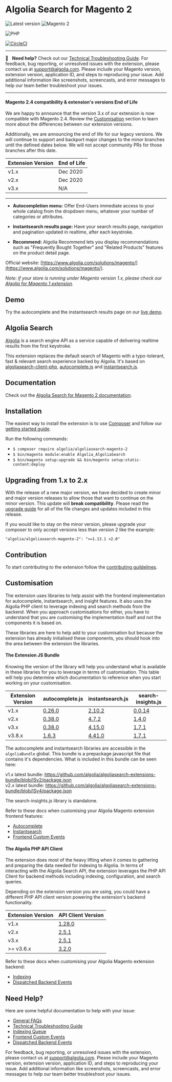 Algolia Search for Magento 2
==================

![Latest version](https://img.shields.io/badge/latest-3.9.0-green)
![Magento 2](https://img.shields.io/badge/Magento-2.4.x-orange)

![PHP](https://img.shields.io/badge/PHP-8.1,7.4-blue)

[![CircleCI](https://circleci.com/gh/algolia/algoliasearch-magento-2/tree/master.svg?style=svg)](https://circleci.com/gh/algolia/algoliasearch-magento-2/tree/master)

-------

🔎  &nbsp; **Need help?** Check out our [Technical Troubleshooting Guide](https://www.algolia.com/doc/integration/magento-2/troubleshooting/technical-troubleshooting/). For feedback, bug reporting, or unresolved issues with the extension, please contact us at [support@algolia.com](mailto:support@algolia.com). Please include your Magento version, extension version, application ID, and steps to reproducing your issue. Add additional information like screenshots, screencasts, and error messages to help our team better troubleshoot your issues.

-------

#### Magento 2.4 compatibility & extension's versions End of Life

We are happy to announce that the version 3.x of our extension is now compatible with Magento 2.4. Review the [Customisation](https://github.com/algolia/algoliasearch-magento-2#customisation) section to learn more about the differences between our extension versions.

Additionally, we are announcing the end of life for our legacy versions. We will continue to support and backport major changes to the minor branches until the defined dates below. We will not accept community PRs for those branches after this date. 

| Extension Version | End of Life |
| --- | --- |
| v1.x | Dec 2020 |
| v2.x | Dec 2020 |
| v3.x | N/A |

-------

- **Autocompletion menu:** Offer End-Users immediate access to your whole catalog from the dropdown menu, whatever your number of categories or attributes.

- **Instantsearch results page:** Have your search results page, navigation and pagination updated in realtime, after each keystroke.

- **Recommend:** Algolia Recommend lets you display recommendations such as "Frequently Bought Together" and "Related Products" features on the product detail page.

Official website: [https://www.algolia.com/solutions/magento/](https://www.algolia.com/solutions/magento/).

*Note: if your store is running under Magento version 1.x, please check our [Algolia for Magento 1 extension](https://github.com/algolia/algoliasearch-magento).*

Demo
--------------

Try the autocomplete and the instantsearch results page on our [live demo](https://magento2.algolia.com).

Algolia Search
--------------

[Algolia](http://www.algolia.com) is a search engine API as a service capable of delivering realtime results from the first keystroke.

This extension replaces the default search of Magento with a typo-tolerant, fast & relevant search experience backed by Algolia. It's based on [algoliasearch-client-php](https://github.com/algolia/algoliasearch-client-php), [autocomplete.js](https://github.com/algolia/autocomplete.js) and [instantsearch.js](https://github.com/algolia/instantsearch.js).

Documentation
--------------

Check out the [Algolia Search for Magento 2 documentation](https://www.algolia.com/doc/integration/magento-2/getting-started/quick-start/).


Installation
------------

The easiest way to install the extension is to use [Composer](https://getcomposer.org/) and follow our [getting started guide](https://www.algolia.com/doc/integration/magento-2/getting-started/quick-start/).

Run the following commands:

- ```$ composer require algolia/algoliasearch-magento-2```
- ```$ bin/magento module:enable Algolia_AlgoliaSearch```
- ```$ bin/magento setup:upgrade && bin/magento setup:static-content:deploy```

Upgrading from 1.x to 2.x
------------
With the release of a new major version, we have decided to create minor and major version releases to allow those that want to continue on the minor version. This update will **break compatibility**. Please read the [upgrade guide](https://www.algolia.com/doc/integration/magento-2/getting-started/upgrading/#upgrading-from-v1-to-v2) for all of the file changes and updates included in this release. 

If you would like to stay on the minor version, please upgrade your composer to only accept versions less than version 2 like the example:

`"algolia/algoliasearch-magento-2": ">=1.13.1 <2.0"`

Contribution
------------

To start contributing to the extension follow the [contributing guildelines](.github/CONTRIBUTING.md).

Customisation
------------
The extension uses libraries to help assist with the frontend implementation for autocomplete, instantsearch, and insight features. It also uses the Algolia PHP client to leverage indexing and search methods from the backend. When you approach customisations for either, you have to understand that you are customising the implementation itself and not the components it is based on.

These libraries are here to help add to your customisation but because the extension has already initialised these components, you should hook into the area between the extension the libraries.

#### The Extension JS Bundle
Knowing the version of the library will help you understand what is available in these libraries for you to leverage in terms of customisation. This table will help you determine which documentation to reference when you start working on your customisation.

| Extension Version | 	autocomplete.js                                                  | instantsearch.js | search-insights.js |
|-------------------|-------------------------------------------------------------------| --- | --- |
| v1.x              | [0.26.0](https://github.com/algolia/autocomplete.js/tree/v0.26.0) | [2.10.2](https://github.com/algolia/instantsearch.js/tree/v2.10.2) | [0.0.14](https://cdn.jsdelivr.net/npm/search-insights@0.0.14) |
| v2.x              | [0.38.0](https://github.com/algolia/autocomplete.js/tree/v0.38.0) | [4.7.2](https://github.com/algolia/instantsearch.js/tree/v4.7.2) | [1.4.0](https://github.com/algolia/search-insights.js/tree/v1.4.0) |
| v3.x              | [0.38.0](https://github.com/algolia/autocomplete.js/tree/v0.38.0) | [4.15.0](https://github.com/algolia/instantsearch.js/tree/v4.15.0) | [1.7.1](https://github.com/algolia/search-insights.js/tree/v1.7.1) |
| v3.8.x            | [1.6.3](https://github.com/algolia/autocomplete.js/tree/v1.6.3)   | [4.41.0](https://github.com/algolia/instantsearch.js/tree/v4.41.0) | [1.7.1](https://github.com/algolia/search-insights.js/tree/v1.7.1) |

The autocomplete and instantsearch libraries are accessible in the `algoliaBundle` global. This bundle is a prepackage javascript file that contains it's dependencies. What is included in this bundle can be seen here:

v1.x latest bundle: https://github.com/algolia/algoliasearch-extensions-bundle/blob/ISv2/package.json \
v2.x latest bundle: https://github.com/algolia/algoliasearch-extensions-bundle/blob/ISv4/package.json

The search-insights.js library is standalone.

Refer to these docs when customising your Algolia Magento extension frontend features:
 - [Autocomplete](https://www.algolia.com/doc/integration/magento-2/customize/autocomplete-menu/)
 - [Instantsearch](https://www.algolia.com/doc/integration/magento-2/customize/instant-search-page/)
 - [Frontend Custom Events](https://www.algolia.com/doc/integration/magento-2/customize/custom-front-end-events/)


#### The Algolia PHP API Client
The extension does most of the heavy lifting when it comes to gathering and preparing the data needed for indexing to Algolia. In terms of interacting with the Algolia Search API, the extension leverages the PHP API Client for backend methods including indexing, configuration, and search queries.

Depending on the extension version you are using, you could have a different PHP API client version powering the extension's backend functionality.

| Extension Version | API Client Version                                                        |
|-------------------|---------------------------------------------------------------------------|
| v1.x              | [1.28.0](https://github.com/algolia/algoliasearch-client-php/tree/1.28.0) |
| v2.x              | [2.5.1](https://github.com/algolia/algoliasearch-client-php/tree/2.5.1)   |
| v3.x              | [2.5.1](https://github.com/algolia/algoliasearch-client-php/tree/2.5.1)   |
| >= v3.6.x            | [3.2.0](https://github.com/algolia/algoliasearch-client-php/tree/3.2.0)   |

Refer to these docs when customising your Algolia Magento extension backend:
- [Indexing](https://www.algolia.com/doc/integration/magento-2/how-it-works/indexing/)
- [Dispatched Backend Events](https://www.algolia.com/doc/integration/magento-2/customize/custom-back-end-events/)


Need Help?
------------
Here are some helpful documentation to help with your issue:

- [General FAQs](https://www.algolia.com/doc/integration/magento-2/troubleshooting/general-faq/)
- [Technical Troubleshooting Guide](https://www.algolia.com/doc/integration/magento-2/troubleshooting/technical-troubleshooting/)
- [Indexing Queue](https://www.algolia.com/doc/integration/magento-2/how-it-works/indexing-queue/)
- [Frontend Custom Events](https://www.algolia.com/doc/integration/magento-2/customize/custom-front-end-events/)
- [Dispatched Backend Events](https://www.algolia.com/doc/integration/magento-2/customize/custom-back-end-events/)

For feedback, bug reporting, or unresolved issues with the extension, please contact us at [support@algolia.com](mailto:support@algolia.com). Please include your Magento version, extension version, application ID, and steps to reproducing your issue. Add additional information like screenshots, screencasts, and error messages to help our team better troubleshoot your issues.

